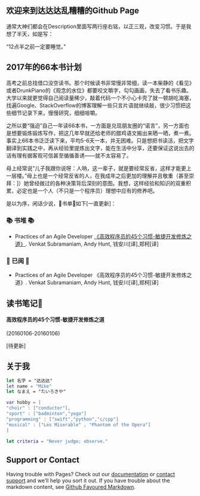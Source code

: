 ## 欢迎来到达达达乱糟糟的Github Page

通常大神们都会在Description里面写两行座右铭，以正三观，改变习惯。于是我想了半天，如是写：

“12点半之前一定要睡觉。”
  
  

## 2017年的66本书计划

高考之前总找借口没空读书。那个时候读书非常慢非常细，读一本柴静的《看见》或者DrunkPiano的《观念的水位》都要咬文嚼字，勾勾画画，失去了看书乐趣。大学以来就更觉得自己阅读量稀少，敲着代码一个不小心卡壳了就一顿胡吃海塞，找遍Google、StackOverflow的博客理解一些只言片语就继续敲，很少习惯把这些细节记录下来，慢慢研究，细细咀嚼。

之所以要“强迫”自己一年读66本书，一方面是兑现朋友圈的“诺言”，另一方面也是想要锻炼锻炼写作，把这几年早就还给老师的腊鸡语文搬出来晒一晒，煮一煮。事实上66本书泛泛读下来，平均5-6天一本，并无困难。只是想把书读活，把文字翻译到实践之中，再从经验里提炼出文字，能在生活中分享，还要保证这说出去的话有理有据客观可信甚至循循善诱——就不太容易了。

母上经常说”儿子我跟你说呀：人呐，这一辈子，就是要经常反省，这样才能更上一层楼。”母上也是一个经常反省的人，在我成年之后更加的理解并且敬重（甚至崇拜：]）她曾经做过的各种决策背后深刻的意图。我想，这样经验和知识的双重积累，必定也是一个人（不只是一个程序员）理想中应有的修养吧。

是以为序，闲话少说，📖书单📖如下[一直更新]：



### 📚  书堆  📚

+ Practices of an Agile Developer [《高效程序员的45个习惯-敏捷开发修炼之道》](https://book.douban.com/subject/4164024/). Venkat Subramaniam, Andy Hunt, 钱安川[译],郑柯[译]


### 📖  已阅  📖

+ Practices of an Agile Developer 《高效程序员的45个习惯-敏捷开发修炼之道》. Venkat Subramaniam, Andy Hunt, 钱安川[译],郑柯[译]


  



## 读书笔记📒

#### 高效程序员的45个习惯-敏捷开发修炼之道

(20160106-20160106)

[待更新]



## 关于我

```swift
let 名字 = "达达达" 
let name = "Mike"
let なまえ = "たいろきや"

var hobby = [
"choir" : ["conductor"], 
"sport" : ["badminton","yoga"]
"programming" : ["swift","python","c/cpp"]
"musical" : ["Les Miserable" , "Phantom of the Opera"]
]

let criteria = "Never judge; observe."
```

  
  
## Support or Contact

Having trouble with Pages? Check out our [documentation](https://help.github.com/pages) or [contact support](https://github.com/contact) and we’ll help you sort it out.
If you have trouble about the markdown content, see [Github Favoured Markdown](https://guides.github.com/features/mastering-markdown/).

